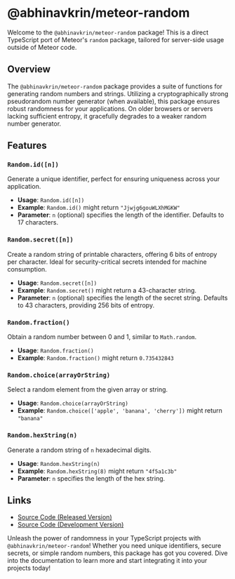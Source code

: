 # @abhinavkrin/meteor-random

Welcome to the `@abhinavkrin/meteor-random` package! This is a direct TypeScript port of Meteor's `random` package, tailored for server-side usage outside of Meteor code.

## Overview

The `@abhinavkrin/meteor-random` package provides a suite of functions for generating random numbers and strings. Utilizing a cryptographically strong pseudorandom number generator (when available), this package ensures robust randomness for your applications. On older browsers or servers lacking sufficient entropy, it gracefully degrades to a weaker random number generator.

## Features

### `Random.id([n])`
Generate a unique identifier, perfect for ensuring uniqueness across your application.
- **Usage**: `Random.id([n])`
- **Example**: `Random.id()` might return `"Jjwjg6gouWLXhMGKW"`
- **Parameter**: `n` (optional) specifies the length of the identifier. Defaults to 17 characters.

### `Random.secret([n])`
Create a random string of printable characters, offering 6 bits of entropy per character. Ideal for security-critical secrets intended for machine consumption.
- **Usage**: `Random.secret([n])`
- **Example**: `Random.secret()` might return a 43-character string.
- **Parameter**: `n` (optional) specifies the length of the secret string. Defaults to 43 characters, providing 256 bits of entropy.

### `Random.fraction()`
Obtain a random number between 0 and 1, similar to `Math.random`.
- **Usage**: `Random.fraction()`
- **Example**: `Random.fraction()` might return `0.735432843`

### `Random.choice(arrayOrString)`
Select a random element from the given array or string.
- **Usage**: `Random.choice(arrayOrString)`
- **Example**: `Random.choice(['apple', 'banana', 'cherry'])` might return `"banana"`

### `Random.hexString(n)`
Generate a random string of `n` hexadecimal digits.
- **Usage**: `Random.hexString(n)`
- **Example**: `Random.hexString(8)` might return `"4f5a1c3b"`
- **Parameter**: `n` specifies the length of the hex string.

## Links
- [Source Code (Released Version)](https://github.com/meteor/meteor/tree/master/packages/random)
- [Source Code (Development Version)](https://github.com/meteor/meteor/tree/devel/packages/random)

Unleash the power of randomness in your TypeScript projects with `@abhinavkrin/meteor-random`! Whether you need unique identifiers, secure secrets, or simple random numbers, this package has got you covered. Dive into the documentation to learn more and start integrating it into your projects today!
